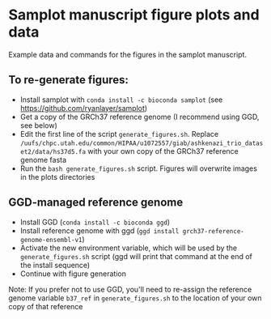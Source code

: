 # Samplot manuscript figure plots and data
Example data and commands for the figures in the samplot manuscript.

## To re-generate figures:
* Install samplot with `conda install -c bioconda samplot` (see https://github.com/ryanlayer/samplot)
* Get a copy of the GRCh37 reference genome (I recommend using GGD, see below)
* Edit the first line of the script `generate_figures.sh`. Replace `/uufs/chpc.utah.edu/common/HIPAA/u1072557/giab/ashkenazi_trio_dataset2/data/hs37d5.fa` with your own copy of the GRCh37 reference genome fasta
* Run the `bash generate_figures.sh` script. Figures will overwrite images in the plots directories


## GGD-managed reference genome
* Install GGD (`conda install -c bioconda ggd`)
* Install reference genome with ggd (`ggd install grch37-reference-genome-ensembl-v1`)
* Activate the new environment variable, which will be used by the `generate_figures.sh` script (ggd will print that command at the end of the install sequence)
* Continue with figure generation

Note: If you prefer not to use GGD, you'll need to re-assign the reference genome variable `b37_ref` in `generate_figures.sh` to the location of your own copy of that reference
